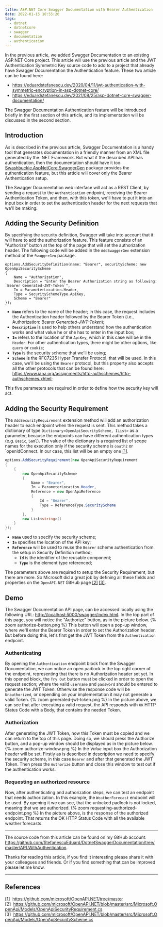 ```yaml
---
title: ASP.NET Core Swagger Documentation with Bearer Authentication
date: 2022-01-15 10:55:26
tags:
  - dotnet
  - dotnetcore
  - swagger
  - documentation
  - authentication
---
```


<!-- markdownlint-disable MD033 -->

In the previous article, we added Swagger Documentation to an existing ASP.NET Core project. This article will use the previous article and the JWT Authentication Symmetric Key source code to add to a project that already have Swagger Documentation the Authentication feature. These two article can be found here:

- <https://eduardstefanescu.dev/2020/04/11/jwt-authentication-with-symmetric-encryption-in-asp-dotnet-core/>
- <https://eduardstefanescu.dev/2021/08/25/asp-dotnet-core-swagger-documentation/>

The Swagger Documentation Authentication feature will be introduced briefly in the first section of this article, and its implementation will be discussed in the second section.

## Introduction

As is described in the previous article, Swagger Documentation is a handy tool that generates documentation in a friendly manner from an XML file generated by the .NET Framework. But what if the described API has authentication, then the documentation should have it too. [Swashbuckle.AspNetCore.SwaggerGen](https://www.nuget.org/packages/Swashbuckle.AspNetCore.SwaggerGen/) package provides the authentication feature, but this article will cover only the Bearer Authentication setup.

The Swagger Documentation web interface will act as a REST Client, by sending a request to the `Authentication` endpoint, receiving the Bearer Authentication Token, and then, with this token, we'll have to put it into an input box in order to set the authentication header for the next requests that we'll be making.

## Adding the Security Definition

By specifying the security definition, Swagger will take into account that it will have to add the authorization feature. This feature consists of an "Authorize" button at the top of the page that will set the authorization header. The following code will be added in the `AddSwaggerGen` extension method of the `SwaggerGen` package.

```chsarp
options.AddSecurityDefinition(name: "Bearer", securityScheme: new OpenApiSecurityScheme
{
    Name = "Authorization",
    Description = "Enter the Bearer Authorization string as following: `Bearer Generated-JWT-Token`",
    In = ParameterLocation.Header,
    Type = SecuritySchemeType.ApiKey,
    Scheme = "Bearer"
});
```

- **`Name`** refers to the name of the header; in this case, the request includes the Authentication header followed by the Bearer Token (i.e., Authorization: Bearer *Generated-JWT-Token*);
- **`Description`** is used to help others understand how the authentication works and what value he or she has to enter in the input box;
- **`In`** refers to the location of the `ApiKey`, which in this case will be in the `Header`. For other authentication types, there might be other options, like `query` or `cookie`;
- **`Type`** is the security scheme that we'll be using;
- **`Scheme`** is the RFC7235 Hyper Transfer Protocol, that will be used. In this case, we'll be using the `Bearer` protocol, but this property also accepts all the other protocols that can be found here: <https://www.iana.org/assignments/http-authschemes/http-authschemes.xhtml>;

This five parameters are required in order to define how the security key will act.

## Adding the Security Requirement

The `AddSecurityRequirement` extension method will add an authorization header to each endpoint when the request is sent. This method takes a dictionary of type `Dictionary<OpenApiSecurityScheme, IList>` as a parameter, because the endpoints can have different authentication types (e.g. `Basic`, `Saml`). The value of the dictionary is a required list of scope names for the execution only if the security scheme is `oauth2` or `openIdConnect. In our case, this list will be an empty one <a href="#reference1">[1]</a>.

```csharp
options.AddSecurityRequirement(new OpenApiSecurityRequirement
{
    {
        new OpenApiSecurityScheme
        {
            Name = "Bearer",
            In = ParameterLocation.Header,
            Reference = new OpenApiReference
            {
                Id = "Bearer",
                Type = ReferenceType.SecurityScheme
            }
        },
        new List<string>()
    }
});
```

- **`Name`** used to specify the security scheme;
- **`In`** specifies the location of the API key;
- **`Reference`** will be used to reuse the `Bearer` scheme authentication from the setup in Security Definition method;
  - **`Id`** is the identifier of the reusable component;
  - **`Type`** is the element type referenced;

The parameters above are required to setup the Security Requirement, but there are more. So Microsoft did a great job by defining all these fields and properties on the `OpenAPI.NET` GitHub page <a href="#reference2">[2]</a> <a href="#reference2">[3]</a>.

## Demo

The Swagger Documentation API page, can be accessed locally using the following URL: <http://localhost:5000/swagger/index.html>. In the top part of this page, you will notice the "Authorize" button, as in the picture below.
{% zoom authorize-button.png %}
This button will open a pop-up window, where we'll enter the Bearer Token in order to set the Authorization header. But before doing this, let's first get the JWT Token from the `Authentication` endpoint.

### Authenticating

By opening the `Authentication` endpoint block from the Swagger Documentation, we can notice an open padlock in the top right corner of the endpoint, representing that there is no Authorization header set yet.
In this opened block, the `Try Out` button must be clicked in order to open the request section; where the valid `username` and `password` should be entered to generate the JWT Token. Otherwise the response code will be `Unauthorized`, or depending on your implementation it may not generate a valid Token.
{% zoom generated-jwt-token.png %}
In the picture above, we can see that after executing a valid request, the API responds with `OK` HTTP Status Code with a Body, that contains the needed Token.

### Authorization

After generating the JWT Token, now this Token must be copied and we can return to the top of this page. Doing so, we should press the Authorize button, and a pop-up window should be displayed as in the picture below.
{% zoom authorize-window.png %}
In the *Value* input box the Authorization header will be set. Firstly as is described in description we need to specify the security scheme, in this case `Bearer` and after that generated the JWT Token. Then press the `Authorize` button and close this window to test out if the authentication works.

### Requesting an authorized resource

Now, after authenticating and authorization steps, we can test an endpoint that needs authorization. In this example, the `WeatherForecast` endpoint will be used. By opening it we can see, that the unlocked padlock is not locked, meaning that we are authorized.
{% zoom requesting-authorized-endpoint.png %}
In the picture above, is the response of the authorized endpoint. That returns the OK HTTP Status Code with all the available weather forecasts.

---

The source code from this article can be found on my GitHub account: <https://github.com/StefanescuEduard/DotnetSwaggerDocumentation/tree/master/API.WithAuthentication>.

Thanks for reading this article, if you find it interesting please share it with your colleagues and friends. Or if you find something that can be improved please let me know.

---

## References

<div style="text-align:left;">
  <div style="display: inline-table;">
    <a name="reference1" style="text-decoration: none; background-image: none; margin-right: 8px;">[1]</a>
    <a style="overflow-wrap: anywhere;" href="https://github.com/microsoft/OpenAPI.NET/tree/master">https://github.com/microsoft/OpenAPI.NET/tree/master</a>
  </div>
  <div style="display: inline-table;">
    <a name="reference2" style="text-decoration: none; background-image: none; margin-right: 8px;">[2]</a>
    <a style="overflow-wrap: anywhere;" href="https://github.com/microsoft/OpenAPI.NET/blob/master/src/Microsoft.OpenApi/Models/OpenApiSecurityRequirement.cs">https://github.com/microsoft/OpenAPI.NET/blob/master/src/Microsoft.OpenApi/Models/OpenApiSecurityRequirement.cs</a>
  </div>
  <div style="display: inline-table;">
    <a name="reference2" style="text-decoration: none; background-image: none; margin-right: 8px;">[3]</a>
    <a style="overflow-wrap: anywhere;" href="https://github.com/microsoft/OpenAPI.NET/blob/master/src/Microsoft.OpenApi/Models/OpenApiSecurityScheme.cs">https://github.com/microsoft/OpenAPI.NET/blob/master/src/Microsoft.OpenApi/Models/OpenApiSecurityScheme.cs</a>
  </div>
</div>
